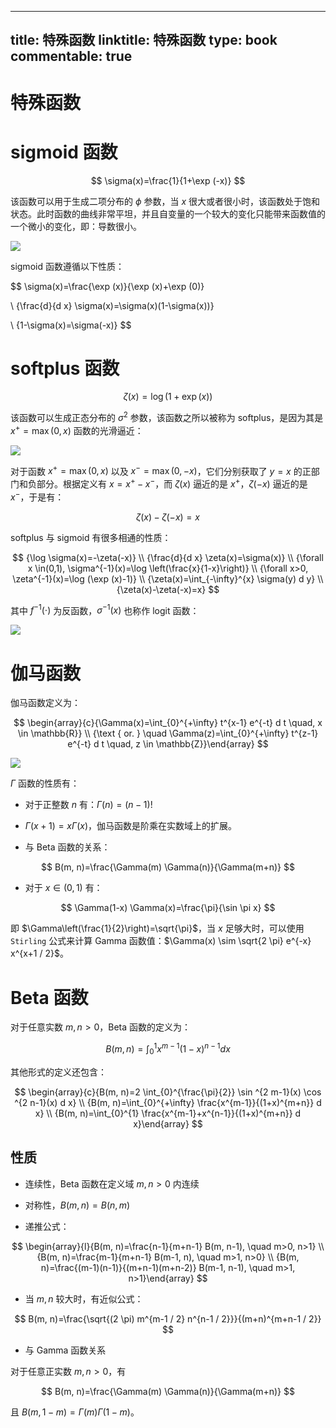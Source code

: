 
---
title: 特殊函数
linktitle: 特殊函数
type: book
commentable: true
---

# 特殊函数

# sigmoid 函数

$$
\sigma(x)=\frac{1}{1+\exp (-x)}
$$

该函数可以用于生成二项分布的 $\phi$ 参数，当 $x$ 很大或者很小时，该函数处于饱和状态。此时函数的曲线非常平坦，并且自变量的一个较大的变化只能带来函数值的一个微小的变化，即：导数很小。

![](https://i.postimg.cc/tCbcnGRF/image.png)

sigmoid 函数遵循以下性质：

$$
\sigma(x)=\frac{\exp (x)}{\exp (x)+\exp (0)}

\\ {\frac{d}{d x} \sigma(x)=\sigma(x)(1-\sigma(x))}

\\ {1-\sigma(x)=\sigma(-x)}
$$

# softplus 函数

$$
\zeta(x)=\log (1+\exp (x))
$$

该函数可以生成正态分布的 $\sigma^{2}$ 参数，该函数之所以被称为 softplus，是因为其是 $x^{+}=\max (0, x)$ 函数的光滑逼近：

![](https://i.postimg.cc/Y0Lt4Kt5/image.png)

对于函数 $x^{+}=\max (0, x)$ 以及 $x^{-}=\max (0, -x)$，它们分别获取了 $y=x$ 的正部门和负部分。根据定义有 $x = x^{+} - x^{-}$，而 $\zeta(x)$ 逼近的是 $x^{+}$，$\zeta(-x)$ 逼近的是 $x^{-}$，于是有：

$$
\zeta(x)-\zeta(-x)=x
$$

softplus 与 sigmoid 有很多相通的性质：

$$
{\log \sigma(x)=-\zeta(-x)} \\ {\frac{d}{d x} \zeta(x)=\sigma(x)} \\ {\forall x \in(0,1), \sigma^{-1}(x)=\log \left(\frac{x}{1-x}\right)} \\ {\forall x>0, \zeta^{-1}(x)=\log (\exp (x)-1)} \\ {\zeta(x)=\int_{-\infty}^{x} \sigma(y) d y} \\ {\zeta(x)-\zeta(-x)=x}
$$

其中 $f^{-1}(\cdot)$ 为反函数，$\sigma^{-1}(x)$ 也称作 logit 函数：

![](https://i.postimg.cc/YCDGmk79/image.png)

# 伽马函数

伽马函数定义为：

$$
\begin{array}{c}{\Gamma(x)=\int_{0}^{+\infty} t^{x-1} e^{-t} d t \quad, x \in \mathbb{R}} \\ {\text { or. } \quad \Gamma(z)=\int_{0}^{+\infty} t^{z-1} e^{-t} d t \quad, z \in \mathbb{Z}}\end{array}
$$

![](https://i.postimg.cc/G2GHNyy8/image.png)

$\Gamma$ 函数的性质有：

- 对于正整数 $n$ 有：$\Gamma(n)=(n-1) !$

- $\Gamma(x+1)=x \Gamma(x)$，伽马函数是阶乘在实数域上的扩展。

- 与 Beta 函数的关系：

$$
B(m, n)=\frac{\Gamma(m) \Gamma(n)}{\Gamma(m+n)}
$$

- 对于 $x \in(0,1)$ 有：

$$
\Gamma(1-x) \Gamma(x)=\frac{\pi}{\sin \pi x}
$$

即 $\Gamma\left(\frac{1}{2}\right)=\sqrt{\pi}$，当 $x$ 足够大时，可以使用 `Stirling` 公式来计算 Gamma 函数值：$\Gamma(x) \sim \sqrt{2 \pi} e^{-x} x^{x+1 / 2}$。

# Beta 函数

对于任意实数 $m, n>0$，Beta 函数的定义为：

$$
B(m, n)=\int_{0}^{1} x^{m-1}(1-x)^{n-1} d x
$$

其他形式的定义还包含：

$$
\begin{array}{c}{B(m, n)=2 \int_{0}^{\frac{\pi}{2}} \sin ^{2 m-1}(x) \cos ^{2 n-1}(x) d x} \\ {B(m, n)=\int_{0}^{+\infty} \frac{x^{m-1}}{(1+x)^{m+n}} d x} \\ {B(m, n)=\int_{0}^{1} \frac{x^{m-1}+x^{n-1}}{(1+x)^{m+n}} d x}\end{array}
$$

## 性质

- 连续性，Beta 函数在定义域 $m, n>0$ 内连续

- 对称性，$B(m, n)=B(n, m)$

- 递推公式：

$$
\begin{array}{l}{B(m, n)=\frac{n-1}{m+n-1} B(m, n-1), \quad m>0, n>1} \\ {B(m, n)=\frac{m-1}{m+n-1} B(m-1, n), \quad m>1, n>0} \\ {B(m, n)=\frac{(m-1)(n-1)}{(m+n-1)(m+n-2)} B(m-1, n-1), \quad m>1, n>1}\end{array}
$$

- 当 $m,n$ 较大时，有近似公式：

$$
B(m, n)=\frac{\sqrt{(2 \pi) m^{m-1 / 2} n^{n-1 / 2}}}{(m+n)^{m+n-1 / 2}}
$$

- 与 Gamma 函数关系

对于任意正实数 $m, n>0$，有

$$
B(m, n)=\frac{\Gamma(m) \Gamma(n)}{\Gamma(m+n)}
$$

且 $B(m, 1-m)=\Gamma(m) \Gamma(1-m)$。

    